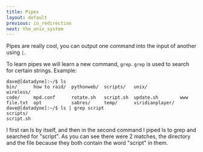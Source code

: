 ```yaml
---
title: Pipes
layout: default
previous: io_redirection
next: the_unix_system
---
```


Pipes are really cool, you can output one command into the input of another
using `|`.

To learn pipes we will learn a new command, `grep`.  `grep` is used to search
for certain strings. Example:

    dave@[datadyne]:~/$ ls
    bin/      how to raid/  pythonweb/  scripts/   unix/            wireless/
    code/     mpd.conf      rotate.sh   script.sh  update.sh        www
    file.txt  opt           sabres/     temp/      viridianplayer/
    dave@[datadyne]:~/$ ls | grep script
    scripts/
    script.sh

I first ran ls by itself, and then in the second command I piped ls to grep and
searched for "script".  As you can see there were 2 matches, the directory and
the file because they both contain the word "script" in them.

